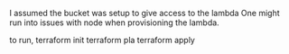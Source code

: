 I assumed the bucket was setup to give access to the lambda
One might run into issues with node when provisioning the lambda.

to run, 
terraform init
terraform pla
terraform apply

